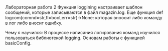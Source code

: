 Лабораторная работа 2
Функция loggining настраивает шаблон сообщений, которые записываются в файл magazin.log. Еще функция def logcom(comnd=str,fl=bool,err=str)->None: которая вноосит либо команду в лог либо вносит ошибку.













Чему я научился:
В процессе написания логирования команд изучился пользоваться библиотекой logging. Основам работы с функцией basicConfig. 

